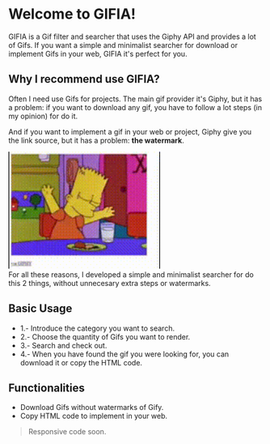 # Welcome to GIFIA!
GIFIA is a Gif filter and searcher that uses the Giphy API and provides a lot of Gifs.
If you want a simple and minimalist searcher for download or implement Gifs in your web, GIFIA it's perfect for you.

## Why I recommend use GIFIA?
Often I need use Gifs for projects. 
The main gif provider it's Giphy, but it has a problem: if you want to download any gif, you have to follow a lot steps (in my opinion) for do it. 
<br />

And if you want to implement a gif in your web or project, Giphy give you the link source, but it has a problem: **the watermark**.
<br />

<img src="/public/watermark.gif?" alt="example" width="300"/>


<br />
For all these reasons, I developed a simple and minimalist searcher for do this 2 things, without unnecesary extra steps or watermarks.


## Basic Usage
- 1.- Introduce the category you want to search.
- 2.- Choose the quantity of Gifs you want to render.
- 3.- Search and check out.
- 4.- When you have found the gif you were looking for, you can download it or copy the HTML code. 

## Functionalities


- Download Gifs without watermarks of Gify.
- Copy HTML code to implement in your web.
> Responsive code soon.
